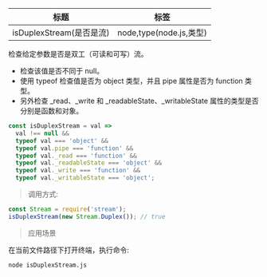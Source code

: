 | 标题                     | 标签                    |
| ------------------------ | ----------------------- |
| isDuplexStream(是否是流) | node,type(node.js,类型) |

检查给定参数是否是双工（可读和可写）流。

- 检查该值是否不同于 null。
- 使用 typeof 检查值是否为 object 类型，并且 pipe 属性是否为 function 类型。
- 另外检查 \_read、\_write 和 \_readableState、\_writableState 属性的类型是否分别是函数和对象。

```js
const isDuplexStream = val =>
  val !== null &&
  typeof val === 'object' &&
  typeof val.pipe === 'function' &&
  typeof val._read === 'function' &&
  typeof val._readableState === 'object' &&
  typeof val._write === 'function' &&
  typeof val._writableState === 'object';
```

> 调用方式:

```js
const Stream = require('stream');
isDuplexStream(new Stream.Duplex()); // true
```

> 应用场景

<div class="code-editor" data-url="codes/node/demo/hashNode/isDuplexStream.js" data-language="javascript"></div>

在当前文件路径下打开终端，执行命令:

```shell
node isDuplexStream.js
```
